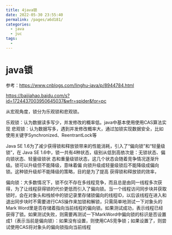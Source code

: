 ```yaml
---
title: 4java锁
date: 2022-05-30 23:55:40
permalink: /pages/a6d181/
categories:
  - java
  - juc
tags:
  - 
---
```

# java锁
参考：https://www.cnblogs.com/linghu-java/p/8944784.html

https://baijiahao.baidu.com/s?id=1724437003950645037&wfr=spider&for=pc

从宏观角度，锁分为乐观锁和悲观锁。

乐观锁：认为数据读多写少，并发修改的概率低。java中基本使用使用CAS算法实现
悲观锁：认为数据写多，遇到并发修改概率大，通过加锁实现数据安全，比如使用关键字Synchronized、ReentrantLock等

Java SE 1.6为了减少获得锁和释放锁带来的性能消耗，引入了“偏向锁”和“轻量级锁”，在
Java SE 1.6中，锁一共有4种状态，级别从低到高依次是：无锁状态、偏向锁状态、轻量级锁状
态和重量级锁状态，这几个状态会随着竞争情况逐渐升级。锁可以升级但不能降级，意味着偏
向锁升级成轻量级锁后不能降级成偏向锁。这种锁升级却不能降级的策略，目的是为了提高
获得锁和释放锁的效率，

偏向锁：大多数情况下，锁不仅不存在多线程竞争，而且总是由同一线程多次获得，为了让线程获得锁的代价更低而引入了偏向锁。当一个线程访问同步块并获取锁时，会在对象头和栈帧中的锁记录里存储锁偏向的线程ID，以后该线程在进入和退出同步块时不需要进行CAS操作来加锁和解锁，只需简单地测试一下对象头的Mark Word里是否存储着指向当前线程的偏向锁。如果测试成功，表示线程已经获得了锁。如果测试失败，则需要再测试一下MarkWord中偏向锁的标识是否设置成1（表示当前是偏向锁）：如果没有设置，则使用CAS竞争锁；如果设置了，则尝试使用CAS将对象头的偏向锁指向当前线程